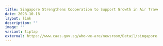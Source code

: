 ```yaml
---
title: Singapore Strengthens Cooperation to Support Growth in Air Travel
date: 2023-10-18
layout: link
description: ""
image: ""
variant: tiptap
external: https://www.caas.gov.sg/who-we-are/newsroom/Detail/singapore-strengthens-cooperation-to-support-growth-in-air-travel
---
```

